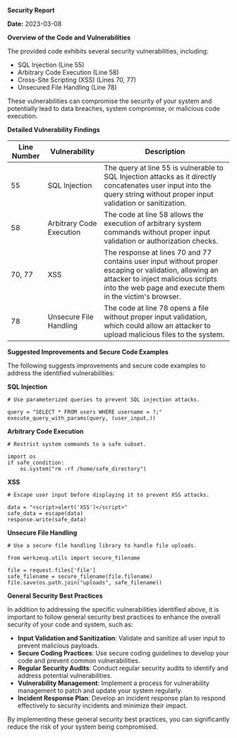 **Security Report**

**Date:** 2023-03-08

**Overview of the Code and Vulnerabilities**

The provided code exhibits several security vulnerabilities, including:

* SQL Injection (Line 55)
* Arbitrary Code Execution (Line 58)
* Cross-Site Scripting (XSS) (Lines 70, 77)
* Unsecured File Handling (Line 78)

These vulnerabilities can compromise the security of your system and potentially lead to data breaches, system compromise, or malicious code execution.

**Detailed Vulnerability Findings**

| Line Number | Vulnerability | Description |
|---|---|---|
| 55 | SQL Injection | The query at line 55 is vulnerable to SQL Injection attacks as it directly concatenates user input into the query string without proper input validation or sanitization. |
| 58 | Arbitrary Code Execution | The code at line 58 allows the execution of arbitrary system commands without proper input validation or authorization checks. |
| 70, 77 | XSS | The response at lines 70 and 77 contains user input without proper escaping or validation, allowing an attacker to inject malicious scripts into the web page and execute them in the victim's browser. |
| 78 | Unsecure File Handling | The code at line 78 opens a file without proper input validation, which could allow an attacker to upload malicious files to the system. |

**Suggested Improvements and Secure Code Examples**

The following suggests improvements and secure code examples to address the identified vulnerabilities:

**SQL Injection**

```
# Use parameterized queries to prevent SQL injection attacks.

query = "SELECT * FROM users WHERE username = ?;"
execute_query_with_params(query, (user_input,))
```

**Arbitrary Code Execution**

```
# Restrict system commands to a safe subset.

import os
if safe_condition:
    os.system("rm -rf /home/safe_directory")
```

**XSS**

```
# Escape user input before displaying it to prevent XSS attacks.

data = "<script>alert('XSS')</script>"
safe_data = escape(data)
response.write(safe_data)
```

**Unsecure File Handling**

```
# Use a secure file handling library to handle file uploads.

from werkzeug.utils import secure_filename

file = request.files['file']
safe_filename = secure_filename(file.filename)
file.save(os.path.join("uploads", safe_filename))
```

**General Security Best Practices**

In addition to addressing the specific vulnerabilities identified above, it is important to follow general security best practices to enhance the overall security of your code and system, such as:

* **Input Validation and Sanitization**: Validate and sanitize all user input to prevent malicious payloads.
* **Secure Coding Practices**: Use secure coding guidelines to develop your code and prevent common vulnerabilities.
* **Regular Security Audits**: Conduct regular security audits to identify and address potential vulnerabilities.
* **Vulnerability Management**: Implement a process for vulnerability management to patch and update your system regularly.
* **Incident Response Plan**: Develop an incident response plan to respond effectively to security incidents and minimize their impact.

By implementing these general security best practices, you can significantly reduce the risk of your system being compromised.